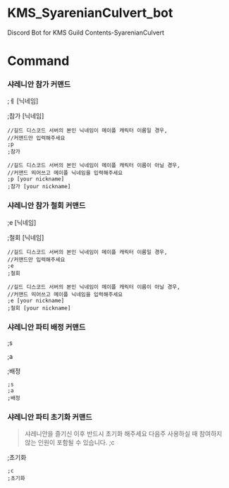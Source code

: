 # KMS_SyarenianCulvert_bot

Discord Bot for KMS Guild Contents-SyarenianCulvert

# Command

### 샤레니안 참가 커맨드

;ㅔ [닉네임]

;참가 [닉네임]

```
//길드 디스코드 서버의 본인 닉네임이 메이플 캐릭터 이름일 경우,
//커맨드만 입력해주세요
;p
;참가

//길드 디스코드 서버의 본인 닉네임이 메이플 캐릭터 이름이 아닐 경우,
//커맨드 띄어쓰고 메이플 닉네임을 입력해주세요
;p [your nickname]
;참가 [your nickname]
```

### 샤레니안 참가 철회 커맨드

;e [닉네임]

;철회 [닉네임]

```
//길드 디스코드 서버의 본인 닉네임이 메이플 캐릭터 이름일 경우,
//커맨드만 입력해주세요
;e
;철회

//길드 디스코드 서버의 본인 닉네임이 메이플 캐릭터 이름이 아닐 경우,
//커맨드 띄어쓰고 메이플 닉네임을 입력해주세요
;e [your nickname]
;철회 [your nickname]
```

### 샤레니안 파티 배정 커맨드

;s

;a

;배정

```
;s
;a
;배정
```

### 샤레니안 파티 초기화 커맨드

> 샤레니안을 즐기신 이후 반드시 초기화 해주세요
> 다음주 사용하실 때 참여하지 않는 인원이 포함될 수 있습니다.
> ;c

;초기화

```
;c
;초기화
```
